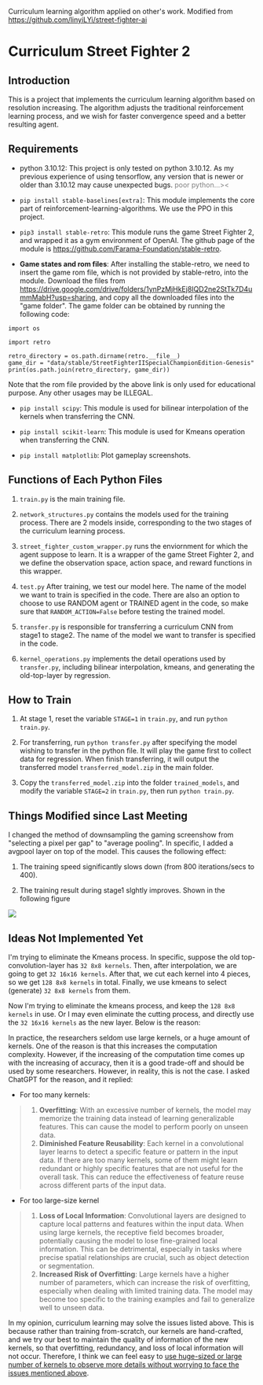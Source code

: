 Curriculum learning algorithm applied on other's work.
Modified from https://github.com/linyiLYi/street-fighter-ai

# Curriculum Street Fighter 2
## Introduction
This is a project that implements the curriculum learning algorithm based on resolution increasing. The algorithm adjusts the traditional reinforcement learning process, and we wish for faster convergence speed and a better resulting agent.

## Requirements
* python 3.10.12: This project is only tested on python 3.10.12. As my previous experience of using tensorflow, any version that is newer or older than 3.10.12 may cause unexpected bugs. <font color=gray>poor python...><</font>

* ```pip install stable-baselines[extra]```: This module implements the core part of reinforcement-learning-algorithms. We use the PPO in this project.

* ```pip3 install stable-retro```: This module runs the game Street Fighter 2, and wrapped it as a gym environment of OpenAI. The github page of the module is https://github.com/Farama-Foundation/stable-retro.

* **Game states and rom files**: After installing the stable-retro, we need to insert the game rom file, which is not provided by stable-retro, into the module. Download the files from https://drive.google.com/drive/folders/1ynPzMjHkEj8IQD2ne2StTk7D4ummMabH?usp=sharing, and copy all the downloaded files into the "game folder". The game folder can be obtained by running the following code:
```
import os

import retro

retro_directory = os.path.dirname(retro.__file__)
game_dir = "data/stable/StreetFighterIISpecialChampionEdition-Genesis"
print(os.path.join(retro_directory, game_dir))
```
Note that the rom file provided by the above link is only used for educational purpose. Any other usages may be ILLEGAL.

* ```pip install scipy```: This module is used for bilinear interpolation of the kernels when transferring the CNN.

* ```pip install scikit-learn```: This module is used for Kmeans operation when transferring the CNN.

* ```pip install matplotlib```: Plot gameplay screenshots.

## Functions of Each Python Files
1. ```train.py``` is the main training file.

2. ```network_structures.py``` contains the models used for the training process. There are 2 models inside, corresponding to the two stages of the curriculum learning process.

3. ```street_fighter_custom_wrapper.py``` runs the enviornment for which the agent suppose to learn. It is a wrapper of the game Street Fighter 2, and we define the observation space, action space, and reward functions in this wrapper.

4. ```test.py``` After training, we test our model here. The name of the model we want to train is specified in the code. There are also an option to choose to use RANDOM agent or TRAINED agent in the code, so make sure that ```RANDOM_ACTION=False``` before testing the trained model.

5. ```transfer.py``` is responsible for transferring a curriculum CNN from stage1 to stage2. The name of the model we want to transfer is specified in the code.

6. ```kernel_operations.py``` implements the detail operations used by ```transfer.py```, including bilinear interpolation, kmeans, and generating the old-top-layer by regression.

## How to Train
1. At stage 1, reset the variable ```STAGE=1``` in ```train.py```, and run ```python train.py```.

2. For transferring, run ```python transfer.py``` after specifying the model wishing to transfer in the python file. It will play the game first to collect data for regression. When finish transferring, it will output the transferred model ```transferred_model.zip``` in the main folder.

3. Copy the ```transferred_model.zip``` into the folder ```trained_models```, and modify the variable ```STAGE=2``` in ```train.py```, then run ```python train.py```.

## Things Modified since Last Meeting
I changed the method of downsampling the gaming screenshow from "selecting a pixel per gap" to "average pooling". In specific, I added a avgpool layer on top of the model. This causes the following effect:
1. The training speed significantly slows down (from 800 iterations/secs to 400).

2. The training result during stage1 slghtly improves. Shown in the following figure
<img src="https://i.imgur.com/qDpcx3B.png" />

## Ideas Not Implemented Yet
I'm trying to eliminate the Kmeans process. In specific, suppose the old top-convolution-layer has ```32 8x8 kernels```. Then, after interpolation, we are going to get ```32 16x16 kernels```. After that, we cut each kernel into 4 pieces, so we get ```128 8x8 kernels``` in total. Finally, we use kmeans to select (generate) ```32 8x8 kernels``` from them.

Now I'm trying to eliminate the kmeans process, and keep the ```128 8x8 kernels``` in use. Or I may even eliminate the cutting process, and directly use the ```32 16x16 kernels``` as the new layer. Below is the reason:

In practice, the researchers seldom use large kernels, or a huge amount of kernels. One of the reason is that this increases the computation complexity. However, if the increasing of the computation time comes up with the increasing of accuracy, then it is a good trade-off and should be used by some researchers. However, in reality, this is not the case. I asked ChatGPT for the reason, and it replied:
* For too many kernels: 
> 1. **Overfitting**: With an excessive number of kernels, the model may memorize the training data instead of learning generalizable features. This can cause the model to perform poorly on unseen data.
> 2. **Diminished Feature Reusability**: Each kernel in a convolutional layer learns to detect a specific feature or pattern in the input data. If there are too many kernels, some of them might learn redundant or highly specific features that are not useful for the overall task. This can reduce the effectiveness of feature reuse across different parts of the input data.

* For too large-size kernel
> 1. **Loss of Local Information**: Convolutional layers are designed to capture local patterns and features within the input data. When using large kernels, the receptive field becomes broader, potentially causing the model to lose fine-grained local information. This can be detrimental, especially in tasks where precise spatial relationships are crucial, such as object detection or segmentation.
> 2. **Increased Risk of Overfitting**: Large kernels have a higher number of parameters, which can increase the risk of overfitting, especially when dealing with limited training data. The model may become too specific to the training examples and fail to generalize well to unseen data.

In my opinion, curriculum learning may solve the issues listed above. This is because rather than training from-scratch, our kernels are hand-crafted, and we try our best to maintain the quality of information of the new kernels, so that overfitting, redundancy, and loss of local information will not occur. Therefore, I think we can feel easy to <u>use huge-sized or large number of kernels to observe more details without worrying to face the issues mentioned above</u>. 